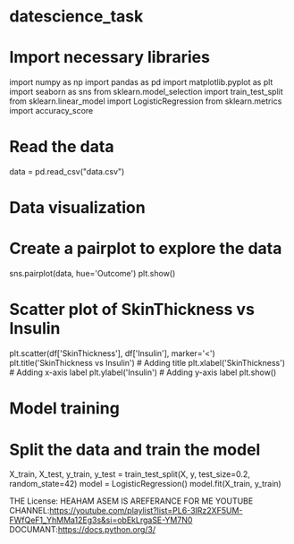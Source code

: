 # datescience_task
# Import necessary libraries
import numpy as np
import pandas as pd
import matplotlib.pyplot as plt
import seaborn as sns
from sklearn.model_selection import train_test_split
from sklearn.linear_model import LogisticRegression
from sklearn.metrics import accuracy_score
# Read the data
data = pd.read_csv("data.csv")

# Data visualization
# Create a pairplot to explore the data
sns.pairplot(data, hue='Outcome')
plt.show()

# Scatter plot of SkinThickness vs Insulin
plt.scatter(df['SkinThickness'], df['Insulin'], marker='<')
plt.title('SkinThickness vs Insulin')  # Adding title
plt.xlabel('SkinThickness')  # Adding x-axis label
plt.ylabel('Insulin')  # Adding y-axis label
plt.show() 

# Model training
# Split the data and train the model
X_train, X_test, y_train, y_test = train_test_split(X, y, test_size=0.2, random_state=42)
model = LogisticRegression()
model.fit(X_train, y_train)









   THE License:
   HEAHAM ASEM IS AREFERANCE FOR ME YOUTUBE CHANNEL:https://youtube.com/playlist?list=PL6-3IRz2XF5UM-FWfQeF1_YhMMa12Eg3s&si=obEkLrgaSE-YM7N0
   DOCUMANT:https://docs.python.org/3/
